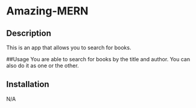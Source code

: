 # Amazing-MERN

## Description
This is an app that allows you to search for books.

##Usage
You are able to search for books by the title and author. You can also do it as one or the other. 

## Installation
N/A
